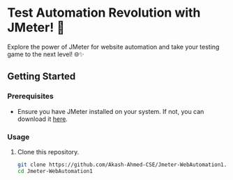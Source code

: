 # Test Automation Revolution with JMeter! 🚀

Explore the power of JMeter for website automation and take your testing game to the next level! 🌐✨

## Getting Started

### Prerequisites
- Ensure you have JMeter installed on your system. If not, you can download it [here](https://jmeter.apache.org/download_jmeter.cgi).

### Usage
1. Clone this repository.
   ```bash
   git clone https://github.com/Akash-Ahmed-CSE/Jmeter-WebAutomation1.git
   cd Jmeter-WebAutomation1
